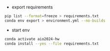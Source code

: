 - export requirements

```bash
pip list --format=freeze > requirements.txt
conda env export > environment.yml --no-builds
```

- start env

```bash
conda activate aio2024-hw
conda install --yes --file requirements.txt
```
